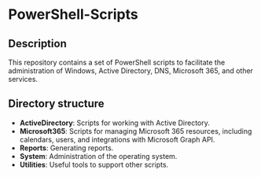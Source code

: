 # PowerShell-Scripts

## Description
This repository contains a set of PowerShell scripts to facilitate the administration of Windows, Active Directory, DNS, Microsoft 365, and other services.

## Directory structure
- **ActiveDirectory**: Scripts for working with Active Directory.
- **Microsoft365**: Scripts for managing Microsoft 365 resources, including calendars, users, and integrations with Microsoft Graph API.
- **Reports**: Generating reports.
- **System**: Administration of the operating system.
- **Utilities**: Useful tools to support other scripts.
